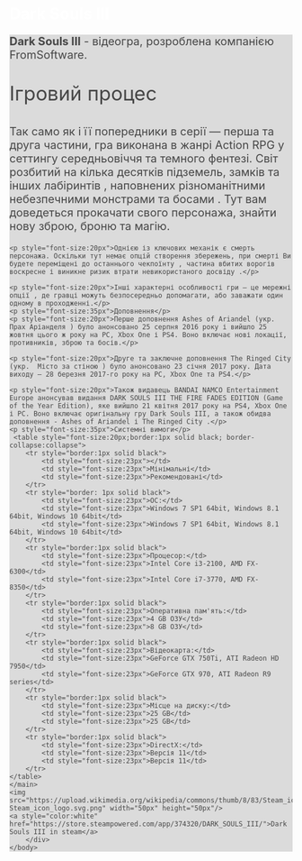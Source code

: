 <html>
    <body>
        <div style="background-image: url('https://img.goodfon.ru/original/1920x1080/2/1d/dark-souls-3-the-ridgen-city-dark-souls-iii.jpg');background-repeat: no-repeat;background-attachment: fixed;background-size: 100% 100%; width="1920px" height="1080px"/>
    <title>Dark Souls III</title>
    <h1 style="color:white">Dark Souls III</h1>
    <main style="background-color:lightgray;opacity:0.8;">
    <p style="font-size:20px"><b>Dark Souls III</b> - відеогра, розроблена компанією FromSoftware.</p>
    <p style="font-size:35px">Ігровий процес</p>
    <p style="font-size:20px">Так само як і її попередники в серії — перша та друга частини, гра виконана в жанрі Action RPG у сеттингу середньовіччя та темного фентезі. Світ розбитий на кілька десятків підземель, замків та інших лабіринтів , наповнених різноманітними небезпечними монстрами та босами . Тут вам доведеться прокачати свого персонажа, знайти нову зброю, броню та магію.</p>

    <p style="font-size:20px">Однією із ключових механік є смерть персонажа. Оскільки тут немає опцій створення збережень, при смерті Ви будете переміщені до останнього чекпоїнту , частина вбитих ворогів воскресне і виникне ризик втрати невикористаного досвіду .</p>

    <p style="font-size:20px">Інші характерні особливості гри – це мережні опції , де гравці можуть безпосередньо допомагати, або заважати один одному в проходженні.</p>
    <p style="font-size:35px">Доповнення</p>
    <p style="font-size:20px">Перше доповнення Ashes of Ariandel (укр. Прах Аріанделя ) було анонсовано 25 серпня 2016 року і вийшло 25 жовтня цього ж року на PC, Xbox One і PS4. Воно включає нові локації, противників, зброю та босів.</p> 

    <p style="font-size:20px">Друге та заключне доповнення The Ringed City (укр.  Місто за стіною ) було анонсовано 23 січня 2017 року. Дата виходу – 28 березня 2017-го року на PC, Xbox One та PS4.</p>

    <p style="font-size:20px">Також видавець BANDAI NAMCO Entertainment Europe анонсував видання DARK SOULS III THE FIRE FADES EDITION (Game of the Year Edition), яке вийшло 21 квітня 2017 року на PS4, Xbox One і PC. Воно включає оригінальну гру Dark Souls III, а також обидва доповнення - Ashes of Ariandel і The Ringed City .</p>
    <p style="font-size:35px">Системні вимоги</p>
     <table style="font-size:20px;border:1px solid black; border-collapse:collapse">
        <tr style="border:1px solid black">
            <td style="font-size:23px"></td>
            <td style="font-size:23px">Мінімальні</td>
            <td style="font-size:23px">Рекомендовані</td>
        </tr>
        <tr style="border: 1px solid black">
            <td style="font-size:23px">ОС:</td>
            <td style="font-size:23px">Windows 7 SP1 64bit, Windows 8.1 64bit, Windows 10 64bit</td>
            <td style="font-size:23px">Windows 7 SP1 64bit, Windows 8.1 64bit, Windows 10 64bit</td>
        </tr>
        <tr style="border:1px solid black">
            <td style="font-size:23px">Процесор:</td>
            <td style="font-size:23px">Intel Core i3-2100, AMD FX-6300</td>
            <td style="font-size:23px">Intel Core i7-3770, AMD FX-8350</td>
        </tr>
        <tr style="border:1px solid black">
            <td style="font-size:23px">Оперативна пам'ять:</td>
            <td style="font-size:23px">4 GB ОЗУ</td>
            <td style="font-size:23px">8 GB ОЗУ</td>
        </tr>
        <tr style="border:1px solid black">
            <td style="font-size:23px">Відеокарта:</td>
            <td style="font-size:23px">GeForce GTX 750Ti, ATI Radeon HD 7950</td>
            <td style="font-size:23px">GeForce GTX 970, ATI Radeon R9 series</td>
        </tr>
        <tr style="border:1px solid black">
            <td style="font-size:23px">Місце на диску:</td>
            <td style="font-size:23px">25 GB</td>
            <td style="font-size:23px">25 GB</td>
        </tr>
        <tr style="border:1px solid black">
            <td style="font-size:23px">DirectX:</td>
            <td style="font-size:23px">Версія 11</td>
            <td style="font-size:23px">Версія 11</td>
        </tr>
    </table>
    </main>
    <img src="https://upload.wikimedia.org/wikipedia/commons/thumb/8/83/Steam_icon_logo.svg/2048px-Steam_icon_logo.svg.png" width="50px" height="50px"/>
    <a style="color:white" href="https://store.steampowered.com/app/374320/DARK_SOULS_III/">Dark Souls III in steam</a>
        </div>
    </body>
</html>    
